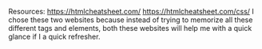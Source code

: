 Resources: https://htmlcheatsheet.com/ https://htmlcheatsheet.com/css/
I chose these two websites because instead of trying to memorize all these different tags and elements, both these websites will help me with a quick glance if I a quick refresher. 

